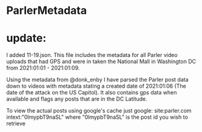 # ParlerMetadata

# update:
I added 11-19.json. This file includes the metadata for all Parler video uploads that had GPS and were in taken the National Mall in Washington DC from 2021:01:01 - 2021:01:09.

Using the metadata from @donk_enby I have parsed the Parler post data down to videos with metadata stating a created date of 2021:01:06 (The date of the attack on the US Capitol). It also contains gps data when available and flags any posts that are in the DC Latitude.

To view the actual posts using google's cache just google: site:parler.com intext:"0lmypbT9naSL"
where "0lmypbT9naSL" is the post id you wish to retrieve

